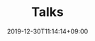 ---
title: "Talks"
date: 2019-12-30T11:14:14+09:00
description: Talks Page
titleWrap: wrap # wrap, nowrap
---